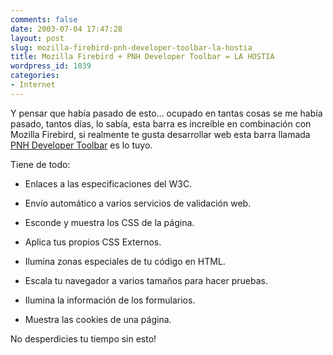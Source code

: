 ```yaml
---
comments: false
date: 2003-07-04 17:47:28
layout: post
slug: mozilla-firebird-pnh-developer-toolbar-la-hostia
title: Mozilla Firebird + PNH Developer Toolbar = LA HOSTIA
wordpress_id: 1039
categories:
- Internet
---
```


Y pensar que había pasado de esto… ocupado en tantas cosas se me había pasado, tantos días, lo sabía, esta barra es increíble en combinación con Mozilla Firebird, si realmente te gusta desarrollar web esta barra llamada [PNH Developer Toolbar](http://placenamehere.com/pnhtoolbar/) es lo tuyo.





Tiene de todo:







  * Enlaces a las especificaciones del W3C.

	
  * Envío automático a varios servicios de validación web.

	
  * Esconde y muestra los CSS de la página.

	
  * Aplica tus propios CSS Externos.

	
  * Ilumina zonas especiales de tu código en HTML.

	
  * Escala tu navegador a varios tamaños para hacer pruebas.

	
  * Ilumina la información de los formularios.

	
  * Muestra las cookies de una página.





No desperdicies tu tiempo sin esto!




 
